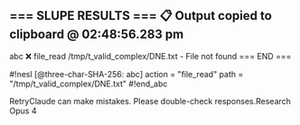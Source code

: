 === SLUPE RESULTS ===
📋 Output copied to clipboard @ 02:48:56.283 pm
---------------------
abc ❌ file_read /tmp/t_valid_complex/DNE.txt - File not found
=== END ===

#!nesl [@three-char-SHA-256: abc]
action = "file_read"
path = "/tmp/t_valid_complex/DNE.txt"
#!end_abc

RetryClaude can make mistakes. Please double-check responses.Research Opus 4